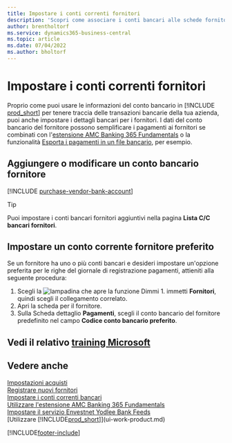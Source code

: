 ```yaml
---
title: Impostare i conti correnti fornitori
description: 'Scopri come associare i conti bancari alle schede fornitore in Business Central, incluse le informazioni di contatto, i codici SWIFT e IBAN.'
author: brentholtorf
ms.service: dynamics365-business-central
ms.topic: article
ms.date: 07/04/2022
ms.author: bholtorf
---
```

# Impostare i conti correnti fornitori

Proprio come puoi usare le informazioni del conto bancario in [!INCLUDE [prod_short](includes/prod_short.md)] per tenere traccia delle transazioni bancarie della tua azienda, puoi anche impostare i dettagli bancari per i fornitori. I dati del conto bancario del fornitore possono semplificare i pagamenti ai fornitori se combinati con l'[estensione AMC Banking 365 Fundamentals](ui-extensions-amc-banking.md) o la funzionalità [Esporta i pagamenti in un file bancario](finance-make-payments-with-bank-data-conversion-service-or-sepa-credit-transfer.md), per esempio.

## Aggiungere o modificare un conto bancario fornitore

[!INCLUDE [purchase-vendor-bank-account](includes/purchase-vendor-bank-account.md)]

> [!TIP]
> Puoi impostare i conti bancari fornitori aggiuntivi nella pagina **Lista C/C bancari fornitori**.

## Impostare un conto corrente fornitore preferito

Se un fornitore ha uno o più conti bancari e desideri impostare un'opzione preferita per le righe del giornale di registrazione pagamenti, attieniti alla seguente procedura:

1. Scegli la ![lampadina che apre la funzione Dimmi 1](media/ui-search/search_small.png "Dimmi cosa vuoi fare"). immetti **Fornitori**, quindi scegli il collegamento correlato.
2. Apri la scheda per il fornitore.
3. Sulla Scheda dettaglio **Pagamenti**, scegli il conto bancario del fornitore predefinito nel campo **Codice conto bancario preferito**.

## Vedi il relativo [training Microsoft](/training/modules/cash-management-dynamics-365-business-central/)

## Vedere anche

[Impostazioni acquisti](purchasing-setup-purchasing.md)  
[Registrare nuovi fornitori](purchasing-how-register-new-vendors.md)  
[Impostare i conti correnti bancari](bank-how-setup-bank-accounts.md)  
[Utilizzare l'estensione AMC Banking 365 Fundamentals](ui-extensions-amc-banking.md)  
[Impostare il servizio Envestnet Yodlee Bank Feeds](bank-how-setup-bank-statement-service.md)  
[Utilizzare [!INCLUDE[prod_short](includes/prod_short.md)]](ui-work-product.md)

[!INCLUDE[footer-include](includes/footer-banner.md)]
